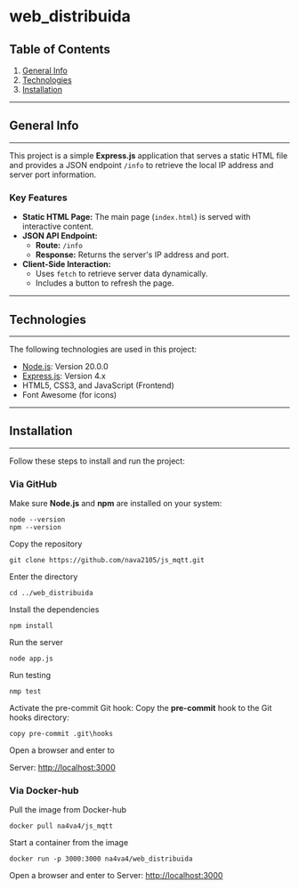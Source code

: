 # web_distribuida

## Table of Contents
1. [General Info](#general-info)
2. [Technologies](#technologies)
3. [Installation](#installation)

---

## General Info
***  
This project is a simple **Express.js** application that serves a static HTML file and provides a JSON endpoint `/info` to retrieve the local IP address and server port information.

### **Key Features**
- **Static HTML Page:** The main page (`index.html`) is served with interactive content.
- **JSON API Endpoint:**
  - **Route:** `/info`
  - **Response:** Returns the server's IP address and port.
- **Client-Side Interaction:**
  - Uses `fetch` to retrieve server data dynamically.
  - Includes a button to refresh the page.

---

## Technologies
***  
The following technologies are used in this project:

- [Node.js](https://nodejs.org): Version 20.0.0
- [Express.js](https://expressjs.com): Version 4.x
- HTML5, CSS3, and JavaScript (Frontend)
- Font Awesome (for icons)

---

## Installation
***  
Follow these steps to install and run the project:

### Via GitHub
Make sure **Node.js** and **npm** are installed on your system:

```
node --version  
npm --version
```

Copy the repository

```
git clone https://github.com/nava2105/js_mqtt.git
```

Enter the directory

```
cd ../web_distribuida
```

Install the dependencies

```
npm install  
```

Run the server

```
node app.js
```

Run testing

```
nmp test
```

Activate the pre-commit Git hook: Copy the **pre-commit** hook to the Git hooks directory:

```
copy pre-commit .git\hooks
```

Open a browser and enter to

Server: [http://localhost:3000](http://localhost:3000)

### Via Docker-hub

Pull the image from Docker-hub

```
docker pull na4va4/js_mqtt
```

Start a container from the image

```
docker run -p 3000:3000 na4va4/web_distribuida
```

Open a browser and enter to
Server: [http://localhost:3000](http://localhost:3000)